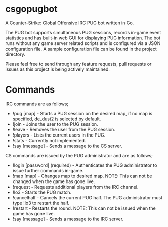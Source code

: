 csgopugbot
==========

A Counter-Strike: Global Offensive IRC PUG bot written in Go. 

The PUG bot supports simultaneous PUG sessions, records in-game event statistics and has built-in web GUI for displaying PUG information. The bot runs without any game server related scripts and is configured via a JSON configuration file. A sample configuration file can be found in the project directory.

Please feel free to send through any feature requests, pull requests or issues as this project is being actively maintained.

Commands
==========

IRC commands are as follows;

- !pug [map] - Starts a PUG session on the desired map, if no map is specified, de_dust2 is selected by default.
- !join - Joins the user to the PUG session.
- !leave - Removes the user from the PUG session.
- !players - Lists the current users in the PUG.
- !stats - Currently not implemented.
- !say [message] - Sends a message to the CS server.

CS commands are issued by the PUG administrator and are as follows;

- !login [password] (required) - Authenticates the PUG administrator to issue further commands in-game.
- !map [map] - Changes map to desired map. NOTE: This can not be changed when the game has gone live.
- !request - Requests additional players from the IRC channel.
- !lo3 - Starts the PUG match.
- !cancelhalf - Cancels the current PUG half. The PUG administrator must type !lo3 to restart the half.
- !restart - Restarts the round. NOTE: This can not be issued when the game has gone live.
- !say [message] - Sends a message to the IRC server.
